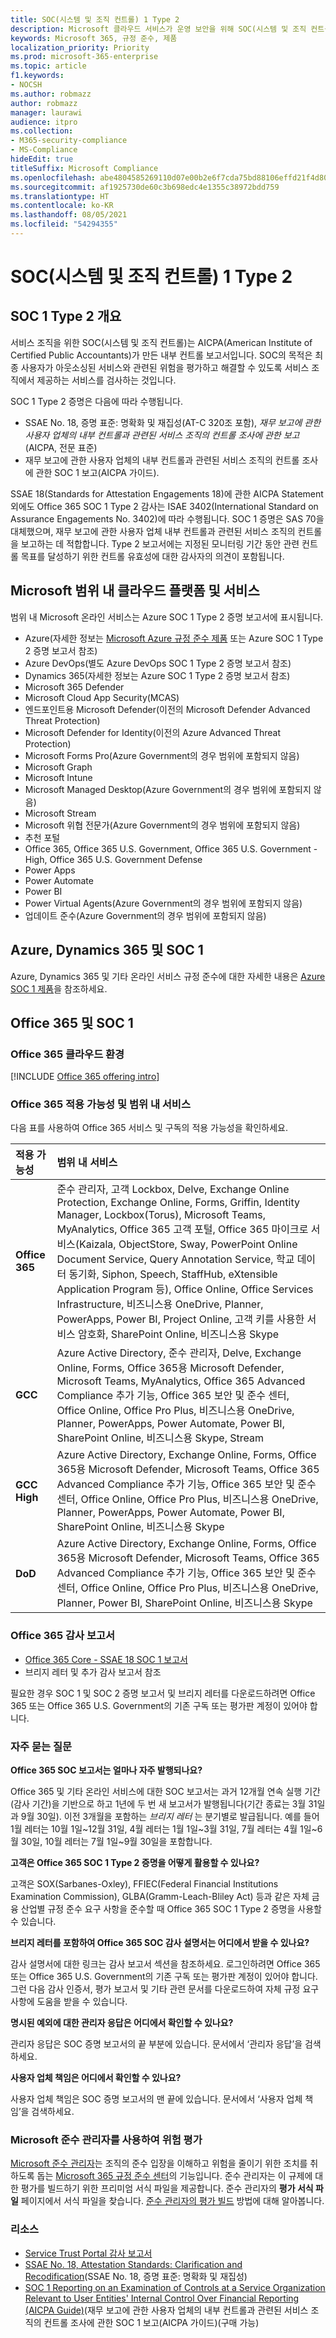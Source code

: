 ```yaml
---
title: SOC(시스템 및 조직 컨트롤) 1 Type 2
description: Microsoft 클라우드 서비스가 운영 보안을 위해 SOC(시스템 및 조직 컨트롤) 1 Type 2 표준을 준수하는 방법을 알아봅니다.
keywords: Microsoft 365, 규정 준수, 제품
localization_priority: Priority
ms.prod: microsoft-365-enterprise
ms.topic: article
f1.keywords:
- NOCSH
ms.author: robmazz
author: robmazz
manager: laurawi
audience: itpro
ms.collection:
- M365-security-compliance
- MS-Compliance
hideEdit: true
titleSuffix: Microsoft Compliance
ms.openlocfilehash: abe4804585269110d07e00b2e6f7cda75bd88106effd21f4d8060fedc03bbce8
ms.sourcegitcommit: af1925730de60c3b698edc4e1355c38972bdd759
ms.translationtype: HT
ms.contentlocale: ko-KR
ms.lasthandoff: 08/05/2021
ms.locfileid: "54294355"
---
```

# <a name="system-and-organization-controls-soc-1-type-2"></a>SOC(시스템 및 조직 컨트롤) 1 Type 2

## <a name="soc-1-type-2-overview"></a>SOC 1 Type 2 개요

서비스 조직을 위한 SOC(시스템 및 조직 컨트롤)는 AICPA(American Institute of Certified Public Accountants)가 만든 내부 컨트롤 보고서입니다. SOC의 목적은 최종 사용자가 아웃소싱된 서비스와 관련된 위험을 평가하고 해결할 수 있도록 서비스 조직에서 제공하는 서비스를 검사하는 것입니다.

SOC 1 Type 2 증명은 다음에 따라 수행됩니다.

- SSAE No. 18, 증명 표준: 명확화 및 재집성(AT-C 320조 포함), *재무 보고에 관한 사용자 업체의 내부 컨트롤과 관련된 서비스 조직의 컨트롤 조사에 관한 보고*(AICPA, 전문 표준)
- 재무 보고에 관한 사용자 업체의 내부 컨트롤과 관련된 서비스 조직의 컨트롤 조사에 관한 SOC 1 보고(AICPA 가이드).

SSAE 18(Standards for Attestation Engagements 18)에 관한 AICPA Statement 외에도 Office 365 SOC 1 Type 2 감사는 ISAE 3402(International Standard on Assurance Engagements No. 3402)에 따라 수행됩니다. SOC 1 증명은 SAS 70을 대체했으며, 재무 보고에 관한 사용자 업체 내부 컨트롤과 관련된 서비스 조직의 컨트롤을 보고하는 데 적합합니다. Type 2 보고서에는 지정된 모니터링 기간 동안 관련 컨트롤 목표를 달성하기 위한 컨트롤 유효성에 대한 감사자의 의견이 포함됩니다.

## <a name="microsoft-in-scope-cloud-platforms--services"></a>Microsoft 범위 내 클라우드 플랫폼 및 서비스

범위 내 Microsoft 온라인 서비스는 Azure SOC 1 Type 2 증명 보고서에 표시됩니다.

- Azure(자세한 정보는 [Microsoft Azure 규정 준수 제품](https://azure.microsoft.com/resources/microsoft-azure-compliance-offerings/) 또는 Azure SOC 1 Type 2 증명 보고서 참조)
- Azure DevOps(별도 Azure DevOps SOC 1 Type 2 증명 보고서 참조)
- Dynamics 365(자세한 정보는 Azure SOC 1 Type 2 증명 보고서 참조)
- Microsoft 365 Defender
- Microsoft Cloud App Security(MCAS)
- 엔드포인트용 Microsoft Defender(이전의 Microsoft Defender Advanced Threat Protection)
- Microsoft Defender for Identity(이전의 Azure Advanced Threat Protection)
- Microsoft Forms Pro(Azure Government의 경우 범위에 포함되지 않음)
- Microsoft Graph
- Microsoft Intune
- Microsoft Managed Desktop(Azure Government의 경우 범위에 포함되지 않음)
- Microsoft Stream
- Microsoft 위협 전문가(Azure Government의 경우 범위에 포함되지 않음)
- 추천 포털
- Office 365, Office 365 U.S. Government, Office 365 U.S. Government - High, Office 365 U.S. Government Defense
- Power Apps
- Power Automate
- Power BI
- Power Virtual Agents(Azure Government의 경우 범위에 포함되지 않음)
- 업데이트 준수(Azure Government의 경우 범위에 포함되지 않음)

## <a name="azure-dynamics-365-and-soc-1"></a>Azure, Dynamics 365 및 SOC 1

Azure, Dynamics 365 및 기타 온라인 서비스 규정 준수에 대한 자세한 내용은 [Azure SOC 1 제품](/azure/compliance/offerings/offering-soc-1)을 참조하세요.

## <a name="office-365-and-soc-1"></a>Office 365 및 SOC 1

### <a name="office-365-cloud-environments"></a>Office 365 클라우드 환경

[!INCLUDE [Office 365 offering intro](../includes/o365-offering-introduction.md)]

### <a name="office-365-applicability-and-in-scope-services"></a>Office 365 적용 가능성 및 범위 내 서비스

다음 표를 사용하여 Office 365 서비스 및 구독의 적용 가능성을 확인하세요.

| **적용 가능성** | **범위 내 서비스** |
|:------------------|:----------------------|
| **Office 365** | 준수 관리자, 고객 Lockbox, Delve, Exchange Online Protection, Exchange Online, Forms, Griffin, Identity Manager, Lockbox(Torus), Microsoft Teams, MyAnalytics, Office 365 고객 포털, Office 365 마이크로 서비스(Kaizala, ObjectStore, Sway, PowerPoint Online Document Service, Query Annotation Service, 학교 데이터 동기화, Siphon, Speech, StaffHub, eXtensible Application Program 등), Office Online, Office Services Infrastructure, 비즈니스용 OneDrive, Planner, PowerApps, Power BI, Project Online, 고객 키를 사용한 서비스 암호화, SharePoint Online, 비즈니스용 Skype |
| **GCC** | Azure Active Directory, 준수 관리자, Delve, Exchange Online, Forms, Office 365용 Microsoft Defender, Microsoft Teams, MyAnalytics, Office 365 Advanced Compliance 추가 기능, Office 365 보안 및 준수 센터, Office Online, Office Pro Plus, 비즈니스용 OneDrive, Planner, PowerApps, Power Automate, Power BI, SharePoint Online, 비즈니스용 Skype, Stream |
| **GCC High** | Azure Active Directory, Exchange Online, Forms, Office 365용 Microsoft Defender, Microsoft Teams, Office 365 Advanced Compliance 추가 기능, Office 365 보안 및 준수 센터, Office Online, Office Pro Plus, 비즈니스용 OneDrive, Planner, PowerApps, Power Automate, Power BI, SharePoint Online, 비즈니스용 Skype |
| **DoD** | Azure Active Directory, Exchange Online, Forms, Office 365용 Microsoft Defender, Microsoft Teams, Office 365 Advanced Compliance 추가 기능, Office 365 보안 및 준수 센터, Office Online, Office Pro Plus, 비즈니스용 OneDrive, Planner, Power BI, SharePoint Online, 비즈니스용 Skype |

### <a name="office-365-audit-reports"></a>Office 365 감사 보고서

- [Office 365 Core - SSAE 18 SOC 1 보고서](https://aka.ms/o365SOC-1)
- 브리지 레터 및 추가 감사 보고서 참조

필요한 경우 SOC 1 및 SOC 2 증명 보고서 및 브리지 레터를 다운로드하려면 Office 365 또는 Office 365 U.S. Government의 기존 구독 또는 평가판 계정이 있어야 합니다.

### <a name="frequently-asked-questions"></a>자주 묻는 질문

**Office 365 SOC 보고서는 얼마나 자주 발행되나요?**

Office 365 및 기타 온라인 서비스에 대한 SOC 보고서는 과거 12개월 연속 실행 기간(감사 기간)을 기반으로 하고 1년에 두 번 새 보고서가 발행됩니다(기간 종료는 3월 31일과 9월 30일). 이전 3개월을 포함하는 *브리지 레터* 는 분기별로 발급됩니다. 예를 들어 1월 레터는 10월 1일~12월 31일, 4월 레터는 1월 1일~3월 31일, 7월 레터는 4월 1일~6월 30일, 10월 레터는 7월 1일~9월 30일을 포함합니다.

**고객은 Office 365 SOC 1 Type 2 증명을 어떻게 활용할 수 있나요?**

고객은 SOX(Sarbanes-Oxley), FFIEC(Federal Financial Institutions Examination Commission), GLBA(Gramm-Leach-Bliley Act) 등과 같은 자체 금융 산업별 규정 준수 요구 사항을 준수할 때 Office 365 SOC 1 Type 2 증명을 사용할 수 있습니다.

**브리지 레터를 포함하여 Office 365 SOC 감사 설명서는 어디에서 받을 수 있나요?**

감사 설명서에 대한 링크는 감사 보고서 섹션을 참조하세요. 로그인하려면 Office 365 또는 Office 365 U.S. Government의 기존 구독 또는 평가판 계정이 있어야 합니다. 그런 다음 감사 인증서, 평가 보고서 및 기타 관련 문서를 다운로드하여 자체 규정 요구 사항에 도움을 받을 수 있습니다.

**명시된 예외에 대한 관리자 응답은 어디에서 확인할 수 있나요?**

관리자 응답은 SOC 증명 보고서의 끝 부분에 있습니다. 문서에서 ‘관리자 응답’을 검색하세요.

**사용자 업체 책임은 어디에서 확인할 수 있나요?**

사용자 업체 책임은 SOC 증명 보고서의 맨 끝에 있습니다. 문서에서 ‘사용자 업체 책임’을 검색하세요.

### <a name="use-microsoft-compliance-manager-to-assess-your-risk"></a>Microsoft 준수 관리자를 사용하여 위험 평가

[Microsoft 준수 관리자](/microsoft-365/compliance/compliance-manager)는 조직의 준수 입장을 이해하고 위험을 줄이기 위한 조치를 취하도록 돕는 [Microsoft 365 규정 준수 센터](/microsoft-365/compliance/microsoft-365-compliance-center)의 기능입니다. 준수 관리자는 이 규제에 대한 평가를 빌드하기 위한 프리미엄 서식 파일을 제공합니다. 준수 관리자의 **평가 서식 파일** 페이지에서 서식 파일을 찾습니다. [준수 관리자의 평가 빌드](/microsoft-365/compliance/compliance-manager-assessments) 방법에 대해 알아봅니다.

### <a name="resources"></a>리소스

- [Service Trust Portal 감사 보고서](https://servicetrust.microsoft.com/ViewPage/MSComplianceGuideV3)
- [SSAE No. 18, Attestation Standards: Clarification and Recodification](https://www.aicpa.org/Research/Standards/AuditAttest/DownloadableDocuments/SSAE_No_18.pdf)(SSAE No. 18, 증명 표준: 명확화 및 재집성)
- [SOC 1 Reporting on an Examination of Controls at a Service Organization Relevant to User Entities' Internal Control Over Financial Reporting (AICPA Guide)](https://future.aicpa.org/cpe-learning/publication/reporting-on-an-examination-of-controls-at-a-service-organization-relevant-to-user-entities-internal-control-over-financial-reporting-soc-1-guide-OPL)(재무 보고에 관한 사용자 업체의 내부 컨트롤과 관련된 서비스 조직의 컨트롤 조사에 관한 SOC 1 보고(AICPA 가이드)(구매 가능)
